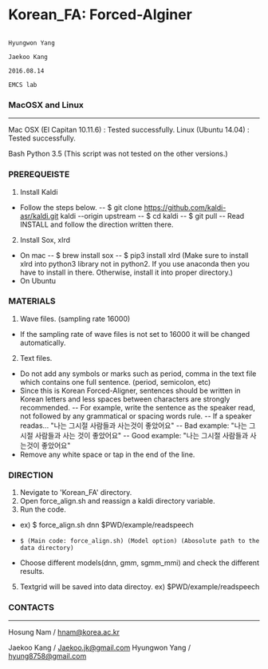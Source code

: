 # Korean_FA: Forced-Alginer  
                                                                         Hyungwon Yang
                                                                           Jaekoo Kang
                                                                            2016.08.14
                                                                              EMCS lab    

### MacOSX and Linux
----------------------------------------------------------------
Mac OSX (El Capitan 10.11.6) : Tested successfully.
Linux (Ubuntu 14.04) : Tested successfully.

Bash
Python 3.5
(This script was not tested on the other versions.)


### PREREQUEISTE
1. Install Kaldi
- Follow the steps below.
-- $ git clone https://github.com/kaldi-asr/kaldi.git kaldi --origin upstream
-- $ cd kaldi
-- $ git pull
-- Read INSTALL and follow the direction written there.

2. Install Sox, xlrd
-  On mac
-- $ brew install sox
-- $ pip3 install xlrd (Make sure to install xlrd into python3 library not in python2. If you use anaconda then you have to install in there. Otherwise, install it into proper directory.)
- On Ubuntu


### MATERIALS
1. Wave files. (sampling rate 16000)
- If the sampling rate of wave files is not set to 16000 it will be changed automatically.
2. Text files.
- Do not add any symbols or marks such as period, comma in the text file which contains one full sentence. (period, semicolon, etc)
- Since this is Korean Forced-Aligner, sentences should be written in Korean letters and less spaces between characters are strongly recommended.
-- For example, write the sentence as the speaker read, not followed by any grammatical or spacing words rule.
-- If a speaker readas... "나는 그시절 사람들과 사는것이 좋았어요"
-- Bad example: "나는 그 시절 사람들과 사는 것이 좋았어요"
-- Good example: "나는 그시절 사람들과 사는것이 좋았어요"
- Remove any white space or tap in the end of the line.

### DIRECTION

1. Nevigate to 'Korean_FA' directory.
2. Open force_align.sh and reassign a kaldi directory variable.
3. Run the code. 
- ex) $ force_align.sh dnn $PWD/example/readspeech
-     $ (Main code: force_align.sh) (Model option) (Abosolute path to the data directory)
- Choose different models(dnn, gmm, sgmm_mmi) and check the different results.
5. Textgrid will be saved into data directoy. ex) $PWD/example/readspeech


### CONTACTS
---

Hosung Nam / hnam@korea.ac.kr

Jaekoo Kang / Jaekoo.jk@gmail.com
Hyungwon Yang / hyung8758@gmail.com




